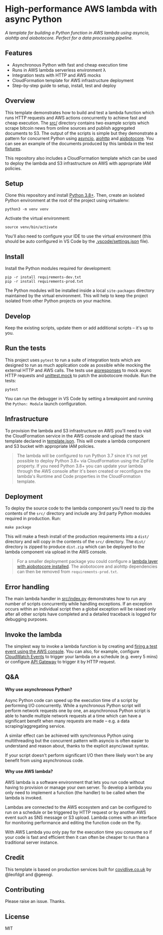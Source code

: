 # High-performance AWS lambda with async Python 

_A template for building a Python function in AWS lambda using asyncio, aiohttp and aiobotocore. Perfect for a data processing pipeline._ 

## Features

- Asynchronous Python with fast and cheap execution time
- Runs in AWS lambda serverless environment λ 
- Integration tests with HTTP and AWS mocks
- CloudFormation template for AWS infrastructure deployment 
- Step-by-step guide to setup, install, test and deploy 

## Overview

This template demonstrates how to build and test a lambda function which runs HTTP requests and AWS actions concurrently to achieve fast and cheap execution. The [src/](./src) directory contains two example scripts which scrape bitcoin news from online sources and publish aggregated documents to S3. The output of the scripts is simple but they demonstrate a pattern for concurrent Python using [asyncio](https://docs.python.org/3/library/asyncio.html), [aiohttp](https://docs.aiohttp.org/en/stable/) and [aiobotocore](https://github.com/aio-libs/aiobotocore). You can see an example of the documents produced by this lambda in the test [fixtures](./tests/fixtures/documents).

This repository also includes a CloudFormation template which can be used to deploy the lambda and S3 infrastructure on AWS with appropriate IAM policies.

## Setup

Clone this repository and install [Python 3.8+](https://www.python.org/downloads/). Then, create an isolated Python environment at the root of the project using virtualenv:

```
python3 -m venv venv
```

Activate the virtual environment:

```
source venv/bin/activate
```

You'll also need to configure your IDE to use the virtual environment (this should be auto configured in VS Code by the [.vscode/settings.json](.vscode/settings.json) file).

## Install

Install the Python modules required for development:

```
pip -r install requirements-dev.txt
pip -r install requirements-prod.txt
```

The Python modules will be installed inside a local `site-packages` directory maintained by the virtual environment. This will help to keep the project isolated from other Python projects on your machine.

## Develop

Keep the existing scripts, update them or add additional scripts – it's up to you.

## Run the tests

This project uses `pytest` to run a suite of integration tests which are designed to run as much application code as possible while mocking the external HTTP and AWS calls. The tests use [aioresponses](https://github.com/pnuckowski/aioresponses) to mock async HTTP requests and [unittest.mock](https://docs.python.org/3/library/unittest.mock.html) to patch the aiobotocore module. Run the tests:

```
pytest
```

You can run the debugger in VS Code by setting a breakpoint and running the `Python: Module` launch configuration.

## Infrastructure

To provision the lambda and S3 infrastructure on AWS you'll need to visit the CloudFormation service in the AWS console and upload the stack template declared in [template.json](template.json). This will create a lambda component and S3 bucket with appropriate IAM policies.

> The lambda will be configured to run Python 3.7 since it's not yet possible to deploy Python 3.8+ via CloudFormation using the ZipFile property. If you need Python 3.8+ you can update your lambda through the AWS console after it's been created or reconfigure the lambda's Runtime and Code properties in the CloudFormation template. 

## Deployment

To deploy the source code to the lambda component you'll need to zip the contents of the `src/` directory and include any 3rd party Python modules required in production. Run:

```
make package
```

This will make a fresh install of the production requirements into a `dist/` directory and will copy in the contents of the `src/` directory. The `dist/` directory is zipped to produce `dist.zip` which can be deployed to the lambda component via upload in the AWS console.

> For a smaller deployment package you could configure a [lambda layer with aiobotocore installed](https://github.com/keithrozario/Klayers/blob/master/deployments/python3.8/arns/eu-west-1.csv). The aiobotocore and aiohttp dependencies can then be removed from `requirements-prod.txt`.

## Error handling 

The main lambda handler in [src/index.py](src/index.py) demonstrates how to run any number of scripts concurrently while handling exceptions. If an exception occurs within an individual script then a global exception will be raised only after all other scripts have completed and a detailed traceback is logged for debugging purposes.

## Invoke the lambda

The simplest way to invoke a lambda function is by creating and [firing a test event using the AWS console](https://docs.aws.amazon.com/lambda/latest/dg/getting-started-create-function.html#get-started-invoke-manually). You can also, for example, configure [CloudWatch Events](https://docs.aws.amazon.com/AmazonCloudWatch/latest/events/RunLambdaSchedule.html) to trigger your lambda on a schedule (e.g. every 5 mins) or configure [API Gateway](https://docs.aws.amazon.com/lambda/latest/dg/services-apigateway.html) to trigger it by HTTP request. 

## Q&A

#### Why use asynchronous Python? 

Async Python code can speed up the execution time of a script by performing I/O concurrently. While a synchronous Python script will perform network requests one by one, an asynchronous Python script is able to handle multiple network requests at a time which can have a significant benefit when many requests are made – e.g. a data scraping/aggregating service. 

A similar effect can be achieved with synchronous Python using multithreading but the concurrent pattern with asyncio is often easier to understand and reason about, thanks to the explicit async/await syntax. 

If your script doesn't perform significant I/O then there likely won't be any benefit from using asynchronous code. 

#### Why use AWS lambda?

AWS lambda is a software environment that lets you run code without having to provision or manage your own server. To develop a lambda you only need to implement a function (the handler) to be called when the lambda is invoked.

Lambdas are connected to the AWS ecosystem and can be configured to run on a schedule or be triggered by HTTP request or by another AWS event such as SNS message or S3 upload. Lambda comes with an interface for monitoring performance and editing the function code on the fly.

With AWS Lambda you only pay for the execution time you consume so if your code is fast and efficient then it can often be cheaper to run than a traditional server instance.

## Credit

This template is based on production services built for [covidlive.co.uk](https://www.covidlive.co.uk) by @leofdgit and @geeogi.

## Contributing

Please raise an issue. Thanks. 

## License

MIT